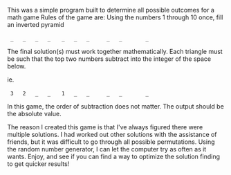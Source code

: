 This was a simple program built to determine all possible outcomes for a math game
Rules of the game are:
Using the numbers 1 through 10 once, fill an inverted pyramid

` _   _   _   _`
`   _   _   _`
`     _   _`
`       _`

 The final solution(s) must work together mathematically. Each triangle
 must be such that the top two numbers subtract into the integer of the space below.

 ie.

` 3   2   _   _`
`   1   _   _`
`     _   _`
`       _`

 In this game, the order of subtraction does not matter. The output should be the absolute value.

 The reason I created this game is that I've always figured there were multiple solutions.
 I had worked out other solutions with the assistance of friends, but it was difficult to go through
 all possible permutations. Using the random number generator, I can let the computer try as often as
 it wants. Enjoy, and see if you can find a way to optimize the solution finding to get quicker results!

